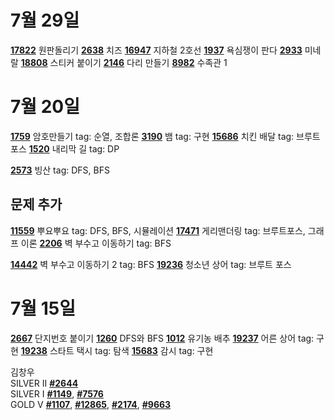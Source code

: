 # 7월 29일
[**17822**](https://www.acmicpc.net/problem/17822) 원판돌리기
[**2638**](https://www.acmicpc.net/problem/2638) 치즈
[**16947**](https://www.acmicpc.net/problem/16947) 지하철 2호선
[**1937**](https://www.acmicpc.net/problem/1937) 욕심쟁이 판다
[**2933**](https://www.acmicpc.net/problem/2933) 미네랄
[**18808**](https://www.acmicpc.net/problem/18808) 스티커 붙이기
[**2146**](https://www.acmicpc.net/problem/2146) 다리 만들기
[**8982**](https://www.acmicpc.net/problem/8982) 수족관 1

# 7월 20일   

[**1759**](https://www.acmicpc.net/problem/1759) 암호만들기 tag: 순열, 조합론
[**3190**](https://www.acmicpc.net/problem/3190) 뱀 tag: 구현 
[**15686**](https://www.acmicpc.net/problem/15686) 치킨 배달 tag: 브루트 포스 
[**1520**](https://www.acmicpc.net/problem/1520) 내리막 길 tag: DP 

[**2573**](https://www.acmicpc.net/problem/2573) 빙산 tag: DFS, BFS       

## 문제 추가
[**11559**](https://www.acmicpc.net/problem/11559) 뿌요뿌요 tag: DFS, BFS, 시뮬레이션
[**17471**](https://www.acmicpc.net/problem/17471) 게리맨더링 tag: 브루트포스, 그래프 이론
[**2206**](https://www.acmicpc.net/problem/2206) 벽 부수고 이동하기 tag: BFS

[**14442**](https://www.acmicpc.net/problem/14442) 벽 부수고 이동하기 2 tag: BFS
[**19236**](https://www.acmicpc.net/problem/19236) 청소년 상어 tag: 브루트 포스

# 7월 15일 

[**2667**](https://www.acmicpc.net/problem/2667) 단지번호 붙이기  [**1260**](https://www.acmicpc.net/problem/1260) DFS와 BFS  [**1012**](https://www.acmicpc.net/problem/1012) 유기농 배추  [**19237**](https://www.acmicpc.net/problem/19237) 어른 상어 tag: 구현 [**19238**](https://www.acmicpc.net/problem/19238)  스타트 택시 tag: 탐색  [**15683**](https://www.acmicpc.net/problem/15683) 감시 tag: 구현

김창우   
SILVER II [**#2644**](https://www.acmicpc.net/problem/2644)  
SILVER I  [**#1149**](https://www.acmicpc.net/problem/1149), [**#7576**](https://www.acmicpc.net/problem/7576)  
GOLD V    [**#1107**](https://www.acmicpc.net/problem/1107), [**#12865**](https://www.acmicpc.net/problem/12865), [**#2174**](https://www.acmicpc.net/problem/2174), [**#9663**](https://www.acmicpc.net/problem/9663)    
